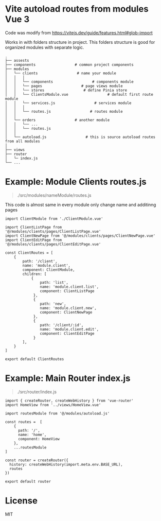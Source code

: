 # Vite autoload routes from modules Vue 3

Code was modify from https://vitejs.dev/guide/features.html#glob-import

Works in with folders structure in project. This folders structure is good for organized modules with separate logic.

	.
	├── assests                   
	├── components                  # common project components 
	├── modules                   
	│	└── clients                  # name your module
	│	│	│
	│	│	└── components                  # components module
	│	│	└── pages                  # page views module
	│	│	└── stores                  # define Pinia store
	│	│	└── ClientsModule.vue                  # default first route module
	│	│	└── services.js                  # services module
	│	│	│
	│	│	└── routes.js                  # routes module
	│	│
	│	└── orders                  # another module
	│	│	└── ...
	│	│	└── routes.js
	│	│
	│	└── autoload.js                  # this is source autoload routes from all modules		
	│
	├── views
	├── router
	│	└─ index.js
	└── ...


# Example: Module Clients routes.js

> ./src/modules/nameModule/routes.js

This code is almost same in every module only change name and additinng pages

```
import ClientModule from './ClientModule.vue'

import ClientListPage from '@/modules/clients/pages/ClientListPage.vue'
import ClientNewPage from '@/modules/clients/pages/ClientNewPage.vue'
import ClientEditPage from '@/modules/clients/pages/ClientEditPage.vue'

const ClientRoutes = [
	{
		path: '/client',
		name: 'module.client',
		component: ClientModule,
		children: [
			{
			 	path: 'list',
			 	name: 'module.client.list',
			 	component: ClientListPage
			 },
			 {
			 	path: 'new',
			 	name: 'module.client.new',
			 	component: ClientNewPage
			 },
			 {
			 	path: '/client/:id',
			 	name: 'module.client.edit',
			 	component: ClientEditPage
			 }
		],
	}
]

export default ClientRoutes

```

# Example: Main Router index.js

> ./src/router/index.js

```
import { createRouter, createWebHistory } from 'vue-router'
import HomeView from '../views/HomeView.vue'

import routesModule from '@/modules/autoload.js'

const routes =  [
    {
      path: '/',
      name: 'home',
      component: HomeView
    },
	...routesModule
]

const router = createRouter({
  history: createWebHistory(import.meta.env.BASE_URL),
  routes
})

export default router

```

# License
MIT